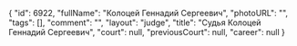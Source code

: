 {
    "id": 6922,
    "fullName": "Колоцей Геннадий Сергеевич",
    "photoURL": "",
    "tags": [],
    "comment": "",
    "layout": "judge",
    "title": "Судья Колоцей Геннадий Сергеевич",
    "court": null,
    "previousCourt": null,
    "career": null
}